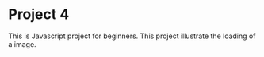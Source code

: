 # Project 4
This is Javascript project for beginners.
This project illustrate the loading of a image.